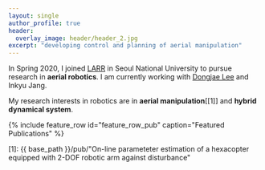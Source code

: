 ```yaml
---
layout: single
author_profile: true
header:
  overlay_image: header/header_2.jpg
excerpt: "developing control and planning of aerial manipulation"
---
```


In Spring 2020, I joined <a href="https://larr.snu.ac.kr/" target="_blank">LARR</a> in Seoul National University to pursue research in **aerial robotics**. I am currently working with <a href="https://dongjaelee95.github.io/" target="_blank">Dongjae Lee</a> and Inkyu Jang.

[comment]: <> (I am very grateful for the many friends, advisors and my family which support me on this journey.)
[comment]: <> (### developing artificial 3D perception)

My research interests in robotics are in **aerial manipulation**[[1]] and **hybrid dynamical system**.

{% include feature_row id="feature_row_pub" caption="Featured Publications" %}

[1]: {{ base_path }}/pub/"On-line parameteter estimation of a hexacopter equipped with 2-DOF robotic arm against disturbance"
